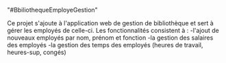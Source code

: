 "#BbiliothequeEmployeGestion" 

Ce projet s'ajoute à l'application web de gestion de bibliothèque et sert à gérer les employés de celle-ci.
Les fonctionnalités consistent à : 
-l'ajout de nouveaux employés par nom, prénom et fonction
-la gestion des salaires des employés
-la gestion des temps des employés (heures de travail, heures-sup, congés)